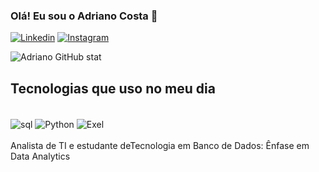### Olá! Eu sou o Adriano Costa 🖖

[![Linkedin](https://img.shields.io/badge/LinkedIn-0077B5?style=for-the-badge&logo=linkedin&logoColor=white)]( https://www.linkedin.com/in/adriano-costa-ab0062279/ )
[![Instagram](https://img.shields.io/badge/Instagram-E4405F?style=for-the-badge&logo=instagram&logoColor=white)](https://www.instagram.com/adriano_costa468/)

![Adriano GitHub stat](https://github-readme-stats.vercel.app/api?username=AdrianoCost&show_icons=true&theme=dracula)

## Tecnologias que uso no meu dia

<div style="display:inline_block"><br>
  <img align="center" alt="sql" src="https://img.shields.io/badge/Microsoft_SQL_Server-CC2927?style=for-the-badge&logo=microsoft-sql-server&logoColor=white"/>
  <img align="center" alt="Python" src="https://img.shields.io/badge/Python-14354C?style=for-the-badge&logo=python&logoColor=white">
  <img align="center" alt="Exel" src="https://img.shields.io/badge/Microsoft_Excel-217346?style=for-the-badge&logo=microsoft-excel&logoColor=white">
</div><br>
Analista de TI e estudante deTecnologia em Banco de Dados: Ênfase em Data Analytics

